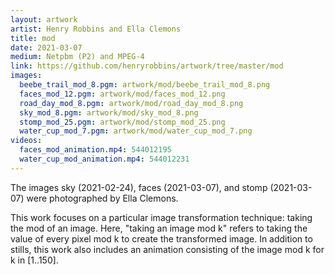```yaml
---
layout: artwork
artist: Henry Robbins and Ella Clemons
title: mod
date: 2021-03-07
medium: Netpbm (P2) and MPEG-4
link: https://github.com/henryrobbins/artwork/tree/master/mod
images:
  beebe_trail_mod_8.pgm: artwork/mod/beebe_trail_mod_8.png
  faces_mod_12.pgm: artwork/mod/faces_mod_12.png
  road_day_mod_8.pgm: artwork/mod/road_day_mod_8.png
  sky_mod_8.pgm: artwork/mod/sky_mod_8.png
  stomp_mod_25.pgm: artwork/mod/stomp_mod_25.png
  water_cup_mod_7.pgm: artwork/mod/water_cup_mod_7.png
videos:
  faces_mod_animation.mp4: 544012195
  water_cup_mod_animation.mp4: 544012231
---
```

The images sky (2021-02-24), faces (2021-03-07), and stomp (2021-03-07)
were photographed by Ella Clemons.

This work focuses on a particular image transformation technique: taking the
mod of an image. Here, "taking an image mod k" refers to taking the value of
every pixel mod k to create the transformed image. In addition to stills, this
work also includes an animation consisting of the image mod k for k in [1..150].
